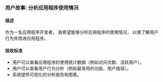 ### 用户故事: 分析应用程序使用情况

#### 描述

作为一名应用程序开发者，
我希望能够分析应用程序的使用情况，
以便了解用户行为并改进应用程序。

#### 验收标准

- 用户可以查看应用程序的使用统计数据（例如访问次数、活跃用户）。
- 用户可以查看用户行为分析（例如最常用的功能、用户路径）。
- 系统提供可视化的分析报告和图表。
